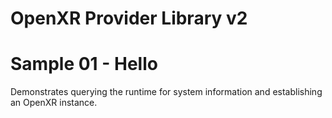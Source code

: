 # OpenXR Provider Library v2
# Sample 01 - Hello

Demonstrates querying the runtime for system information and establishing an OpenXR instance.
